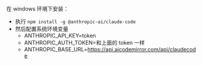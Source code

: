 在 windows 环境下安装：
- 执行 `npm install -g @anthropic-ai/claude-code`
- 然后配置系统环境变量
	- ANTHROPIC_API_KEY=token
	- ANTHROPIC_AUTH_TOKEN=和上面的 token 一样
	- ANTHROPIC_BASE_URL=https://api.aicodemirror.com/api/claudecode
